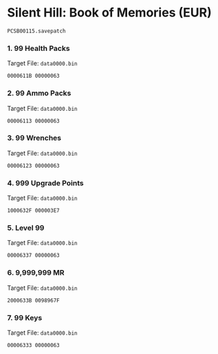 #  Silent Hill: Book of Memories (EUR)

`PCSB00115.savepatch`

### 1. 99 Health Packs

Target File: `data0000.bin`

```
0000611B 00000063
```

### 2. 99 Ammo Packs

Target File: `data0000.bin`

```
00006113 00000063
```

### 3. 99 Wrenches

Target File: `data0000.bin`

```
00006123 00000063
```

### 4. 999 Upgrade Points

Target File: `data0000.bin`

```
1000632F 000003E7
```

### 5. Level 99

Target File: `data0000.bin`

```
00006337 00000063
```

### 6. 9,999,999 MR

Target File: `data0000.bin`

```
2000633B 0098967F
```

### 7. 99 Keys

Target File: `data0000.bin`

```
00006333 00000063
```

